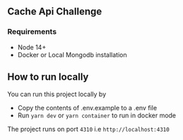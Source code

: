 ## Cache Api Challenge

### Requirements

- Node 14+
- Docker or Local Mongodb installation

## How to run locally

You can run this project locally by

- Copy the contents of .env.example to a .env file
- Run `yarn dev` or `yarn container` to run in docker mode

The project runs on port `4310` i.e `http://localhost:4310`
